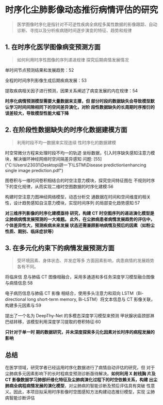 # 时序化尘肺影像动态推衍病情评估的研究

> 医学图像时序化是指针对不可逆性疾病全病程多属性数据的影像跟踪、自动诊断、寻找以及分析疾病随时间逐步演变的特征、趋势和规律

## 1. 在时序化医学图像病变预测方面

> 如何利用时序性图像的序列递进规律 探究后期病情发展情况

单时间节点预测结果和发展趋势：52

全程的时间序列影像生成后期疾病发展：53

提取疾病相关因子进行预测，因果关系阐述了病变发展的内在规律：54

**时序化病情预测模型需要大量数据来支撑，但 部分时段的数据缺失会导致模型默认学习时间间隙相同下的空间差异演化，对阶 段性数据缺失的长周期时序推衍的误差较大，导致模型性能大幅下降**

## 2. 在阶段性数据缺失的时序化数据建模方面

> 利用时段不均一数据来实现连续 性时序化的数据建模

时空常微分方程来处理时段不均一的轨迹 坐标数据，引入时序缺失感知注意力模块，解决循环神经网络时空间隔差异感知 问题: [55]("C:\Users\23031\Desktop\研一下\LSTM\Disease prediction\enhancing single image prediction.pdf")

图卷积与一维时间卷积相结合的时空注意力模块，探究空间特征图在 不规则时序下的变化规律，从而实现二维时空图数据的时序化建模:56

构建时空注意力图神经网络模型，动态分析交 通数据在时间和空间维度的相关性，设计趋势感知自注意力模块，实现时间序列 的局部变化趋势感知:57

**对三维序列影像的时序化建模亟待 研究，构建 CT 时空图序列的递进演化模型是尘肺病病情发展预测的一大难题。 此外，在尘肺病患者病情发展趋势的评估中，个体差异性大，预测疾病未来发展 状态还需兼顾影响病情及预后的因素（如粉尘性质、期别、临床症状等）**

## 3. 在多元化约束下的病情发展预测方面

> 受环境因素、身体状态、并发症等多 方面因素影响，病患病情的发展趋势各有不同。

将临床信 息与肺癌 CT 图像相融合，采用多通道和多任务深度学习模型融合图像与病情信息:58

电子病历信息与肺癌 CT 影像 相结合，使用多头注意力和双向 LSTM（Bi-directional long short-term memory, Bi-LSTM）将文本信息与 CT 影像关联，构建多元因素与:59

提出了一个名为 DeepThy-Net 的多模态深度学习模型来预测 甲状腺状癌颈部淋巴结转移，该模型利用深度学习提取的卷积特征:60

**只针对于单一时 期的数据研究，并未深度探索多元化因素对长时序的病程发展的影响**

## 总结

在医学领域，研究学者已经运用时序化数据进行了病情自动评估的研究，但 对于尘肺病多元因素影响下的长时程病变预测诊断亟待解决。**如何利用 X 射线胸 片及 CT 影像数据学习肺部纤维化特征及尘肺病演化过程下的时空依赖关系，构建 出尘肺病全病程病情发展的演化模型**，对尘肺病的智能诊断及预后评估具有突破 性意义。因此，本项目拟采用时序影像时空图感知方法构建动态推衍模型，实现 尘肺病智能诊断评估